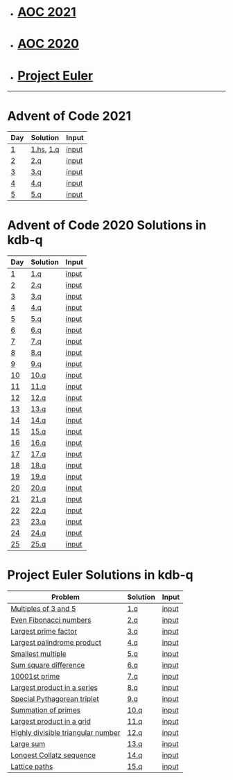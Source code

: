 * # [AOC 2021](#advent-of-code-2021)
* # [AOC 2020](#advent-of-code-2020-solutions-in-kdb-q)
* # [Project Euler](#project-euler-solutions-in-kdb-q)
- - - -
# Advent of Code 2021

Day | Solution | Input
 --- | --- | ---
[1](https://adventofcode.com/2021/day/1) | [1.hs](aoc2021/1.hs), [1.q](aoc2021/1.q) | [input](aoc2021/inputs/1.txt)
[2](https://adventofcode.com/2021/day/2) | [2.q](aoc2021/2.q) | [input](aoc2021/inputs/2.txt)
[3](https://adventofcode.com/2021/day/3) | [3.q](aoc2021/3.q) | [input](aoc2021/inputs/3.txt)
[4](https://adventofcode.com/2021/day/4) | [4.q](aoc2021/4.q) | [input](aoc2021/inputs/4.txt)
[5](https://adventofcode.com/2021/day/5) | [5.q](aoc2021/5.q) | [input](aoc2021/inputs/5.txt)
# Advent of Code 2020 Solutions in kdb-q

Day | Solution | Input
 --- | --- | ---
[1](https://adventofcode.com/2020/day/1) | [1.q](aoc2020/1.q) | [input](aoc2020/inputs/1.txt)
[2](https://adventofcode.com/2020/day/2) | [2.q](aoc2020/2.q) | [input](aoc2020/inputs/2.txt)
[3](https://adventofcode.com/2020/day/3) | [3.q](aoc2020/3.q) | [input](aoc2020/inputs/3.txt)
[4](https://adventofcode.com/2020/day/4) | [4.q](aoc2020/4.q) | [input](aoc2020/inputs/4.txt)
[5](https://adventofcode.com/2020/day/5) | [5.q](aoc2020/5.q) | [input](aoc2020/inputs/5.txt)
[6](https://adventofcode.com/2020/day/6) | [6.q](aoc2020/6.q) | [input](aoc2020/inputs/6.txt)
[7](https://adventofcode.com/2020/day/7) | [7.q](aoc2020/7.q) | [input](aoc2020/inputs/7.txt)
[8](https://adventofcode.com/2020/day/8) | [8.q](aoc2020/8.q) | [input](aoc2020/inputs/8.txt)
[9](https://adventofcode.com/2020/day/9) | [9.q](aoc2020/9.q) | [input](aoc2020/inputs/9.txt)
[10](https://adventofcode.com/2020/day/10) | [10.q](aoc2020/10.q) | [input](aoc2020/inputs/10.txt)
[11](https://adventofcode.com/2020/day/11) | [11.q](aoc2020/11.q) | [input](aoc2020/inputs/11.txt)
[12](https://adventofcode.com/2020/day/12) | [12.q](aoc2020/12.q) | [input](aoc2020/inputs/12.txt)
[13](https://adventofcode.com/2020/day/13) | [13.q](aoc2020/13.q) | [input](aoc2020/inputs/13.txt)
[14](https://adventofcode.com/2020/day/14) | [14.q](aoc2020/14.q) | [input](aoc2020/inputs/14.txt)
[15](https://adventofcode.com/2020/day/15) | [15.q](aoc2020/15.q) | [input](aoc2020/inputs/15.txt)
[16](https://adventofcode.com/2020/day/16) | [16.q](aoc2020/16.q) | [input](aoc2020/inputs/16.txt)
[17](https://adventofcode.com/2020/day/17) | [17.q](aoc2020/17.q) | [input](aoc2020/inputs/17.txt)
[18](https://adventofcode.com/2020/day/18) | [18.q](aoc2020/18.q) | [input](aoc2020/inputs/18.txt)
[19](https://adventofcode.com/2020/day/19) | [19.q](aoc2020/19.q) | [input](aoc2020/inputs/19.txt)
[20](https://adventofcode.com/2020/day/20) | [20.q](aoc2020/20.q) | [input](aoc2020/inputs/20.txt)
[21](https://adventofcode.com/2020/day/21) | [21.q](aoc2020/21.q) | [input](aoc2020/inputs/21.txt)
[22](https://adventofcode.com/2020/day/22) | [22.q](aoc2020/22.q) | [input](aoc2020/inputs/22.txt)
[23](https://adventofcode.com/2020/day/23) | [23.q](aoc2020/23.q) | [input](aoc2020/inputs/23.txt)
[24](https://adventofcode.com/2020/day/24) | [24.q](aoc2020/24.q) | [input](aoc2020/inputs/24.txt)
[25](https://adventofcode.com/2020/day/25) | [25.q](aoc2020/25.q) | [input](aoc2020/inputs/25.txt)
# Project Euler Solutions in kdb-q

Problem | Solution | Input
 --- | --- | ---
[Multiples of 3 and 5](https://projecteuler.net/problem=1) | [1.q](q/1.q) | [input](q/inputs/1.txt)
[Even Fibonacci numbers](https://projecteuler.net/problem=2) | [2.q](q/2.q) | [input](q/inputs/2.txt)
[Largest prime factor](https://projecteuler.net/problem=3) | [3.q](q/3.q) | [input](q/inputs/3.txt)
[Largest palindrome product](https://projecteuler.net/problem=4) | [4.q](q/4.q) | [input](q/inputs/4.txt)
[Smallest multiple](https://projecteuler.net/problem=5) | [5.q](q/5.q) | [input](q/inputs/5.txt)
[Sum square difference](https://projecteuler.net/problem=6) | [6.q](q/6.q) | [input](q/inputs/6.txt)
[10001st prime](https://projecteuler.net/problem=7) | [7.q](q/7.q) | [input](q/inputs/7.txt)
[Largest product in a series](https://projecteuler.net/problem=8) | [8.q](q/8.q) | [input](q/inputs/8.txt)
[Special Pythagorean triplet](https://projecteuler.net/problem=9) | [9.q](q/9.q) | [input](q/inputs/9.txt)
[Summation of primes](https://projecteuler.net/problem=10) | [10.q](q/10.q) | [input](q/inputs/10.txt)
[Largest product in a grid](https://projecteuler.net/problem=11) | [11.q](q/11.q) | [input](q/inputs/11.txt)
[Highly divisible triangular number](https://projecteuler.net/problem=12) | [12.q](q/12.q) | [input](q/inputs/12.txt)
[Large sum](https://projecteuler.net/problem=13) | [13.q](q/13.q) | [input](q/inputs/13.txt)
[Longest Collatz sequence](https://projecteuler.net/problem=14) | [14.q](q/14.q) | [input](q/inputs/14.txt)
[Lattice paths](https://projecteuler.net/problem=15) | [15.q](q/15.q) | [input](q/inputs/15.txt)
